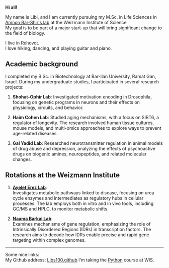 **Hi all!**

My name is Libi, and I am currently pursuing my M.Sc. in Life Sciences in [Amnon Bar-Shir's lab](https://www.weizmann.ac.il/Organic_Chemistry/Bar-Shir/home) at the Weizmann Institute of Science  
My goal is to be part of a major start-up that will bring significant change to the field of biology.

I live in Rehovot.  
I love hiking, dancing, and playing guitar and piano.

## Academic background
I completed my B.Sc. in Biotechnology at Bar-Ilan University, Ramat Gan, Israel. During my undergraduate studies, I participated in several research projects:

1. **Shohat-Ophir Lab**: Investigated motivation encoding in Drosophila, focusing on genetic programs in neurons and their effects on physiology, circuits, and behavior.

2. **Haim Cohen Lab**: Studied aging mechanisms, with a focus on SIRT6, a regulator of longevity. The research involved human tissue cultures, mouse models, and multi-omics approaches to explore ways to prevent age-related diseases.

3. **Gal Yadid Lab**: Researched neurotransmitter regulation in animal models of drug abuse and depression, analyzing the effects of psychoactive drugs on biogenic amines, neuropeptides, and related molecular changes.

## Rotations at the Weizmann Institute


1. **[Ayelet Erez Lab](https://www.weizmann.ac.il/dept/irb/Erez/ayelet-erez-lab)**:  
   Investigates metabolic pathways linked to disease, focusing on urea cycle enzymes and intermediates as regulatory hubs in cellular processes. The lab employs both in vitro and in vivo tools, including GC/MS and HPLC, to monitor metabolic shifts.

2. **[Naama Barkai Lab](https://barkailab.wixsite.com/barkai)**:  
   Examines mechanisms of gene regulation, emphasizing the role of Intrinsically Disordered Regions (IDRs) in transcription factors. The research aims to decode how IDRs enable precise and rapid gene targeting within complex genomes.

---

Some nice links:  
My Github address: [Libs100.github](https://github.com/Libs100/Libs100.github.io)
I'm taking the [Python](https://github.com/szabgab/wis-python-course-2024-11?tab=readme-ov-file) course at WIS.

